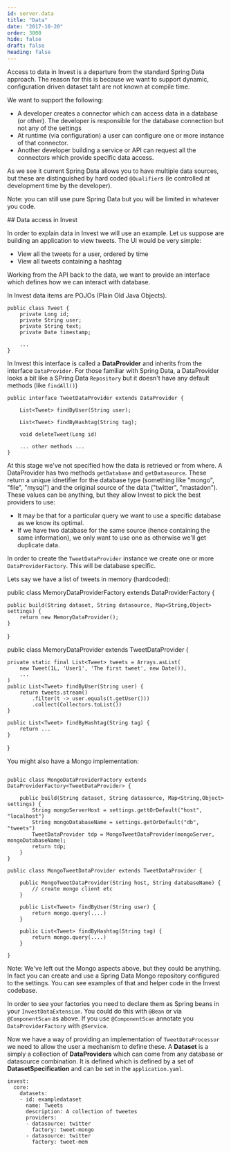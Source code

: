 ```yaml
---
id: server.data
title: "Data"
date: "2017-10-20"
order: 3000
hide: false
draft: false
heading: false
---
```


Access to data in Invest is a departure from the standard Spring Data approach. The reason for this is because we want to support dynamic, configuration driven dataset taht are not known at compile time. 

We want to support the following:

* A developer creates a connector which can access data in a database (or other). The developer is responsible for the database connection but not any of the settings
* At runtime (via configuration) a user can configure one or more instance of that connector.
* Another developer building a service or API can request all the connectors which provide specific data access.

As we see it current Spring Data allows you to have multiple data sources, but these are distinguished by hard coded `@Qualifier`s (ie controlled at development time by the developer).

Note: you can still use pure Spring Data but you will be limited in whatever you code.

## Data access in Invest

In order to explain data in Invest we will use an example. Let us suppose are building an application to view tweets. The UI would be very simple:

* View all the tweets for a user, ordered by time
* View all tweets containing a hashtag

Working from the API back to the data, we want to provide an interface which defines how we can interact with database.


In Invest data items are POJOs (Plain Old Java Objects).  

```
public class Tweet {
    private Long id;
    private String user;
    private String text;
    private Date timestamp;

    ...
}
```


In Invest this interface is called a **DataProvider** and inherits from the interface `DataProvider`.  For those familiar with Spring Data, a DataProvider looks a bit like a SPring Data `Repository` but it doesn't have any default methods (like `findAll()`)

```
public interface TweetDataProvider extends DataProvider {

    List<Tweet> findByUser(String user);

    List<Tweet> findByHashtag(String tag);

    void deleteTweet(Long id)

    ... other methods ...
} 
```

At this stage we've not specified how the data is retrieved or from where. A DataProvider has two methods `getDatabase` and `getDatasource`. These return a unique idnetifier for the database type (something like "mongo", "file", "mysql") and the original source of the data ("twitter", "mastadon"). These values can be anything, but they allow Invest to pick the best providers to use:

* It may be that for a particular query we want to use a specific database as we know its optimal.
* If we have two database for the same source (hence containing the same information), we only want to use one as otherwise we'll get duplicate data.

In order to create the `TweetDataProvider` instance we create one or more `DataProviderFactory`. This will be database specific.

Lets say we have a list of tweets in memory (hardcoded):

public class MemoryDataProviderFactory extends DataProviderFactory<TweetDataProvider> {

    public build(String dataset, String datasource, Map<String,Object> settings) {
        return new MemoryDataProvider();
    }
}

public class MemoryDataProvider extends TweetDataProvider {

    private static final List<Tweet> tweets = Arrays.asList(
        new Tweet(1L, 'User1', 'The first tweet', new Date()),
        ...
    )
    public List<Tweet> findByUser(String user) {
        return tweets.stream()
            .filter(t -> user.equals(t.getUser()))
            .collect(Collectors.toList())
    }

    public List<Tweet> findByHashtag(String tag) {
        return ...
    }

}


You might also have a Mongo implementation:

```

public class MongoDataProviderFactory extends DataProviderFactory<TweetDataProvider> {

    public build(String dataset, String datasource, Map<String,Object> settings) {
        String mongoServerHost = settings.gettOrDefault("host", "localhost")
        String mongoDatabaseName = settings.getOrDefault("db", "tweets")
        TweetDataProvider tdp = MongoTweetDataProvider(mongoServer, mongoDatabaseName);
        return tdp;
    }
}

public class MongoTweetDataProvider extends TweetDataProvider {

    public MongoTweetDataProvider(String host, String databaseName) {
        // create mongo client etc
    }

    public List<Tweet> findByUser(String user) {
        return mongo.query(....)
    }

    public List<Tweet> findByHashtag(String tag) {
        return mongo.query(....)
    }

}

```

Note: We've left out the Mongo aspects above, but they could be anything. In fact you can create and use a Spring Data Mongo repository configured to the settings. You can see examples of that and helper code in the Invest codebase.

In order to see your factories you need to declare them as Spring beans in your `InvestDataExtension`. You could do this with `@Bean` or via `@ComponentScan` as above. If you use `@ComponentScan` annotate you `DataProviderFactory` with `@Service`.

Now we have a way of providing an implementation of `TweetDataProcessor` we need to allow the user a mechanism to define these. A **Dataset** is a simply a collection of **DataProviders** which can come from any database or datasource combination. It is defined which is defined by a set of  **DatasetSpecification** and can be set in the `application.yaml`.

```
invest:
  core:
    datasets:
    - id: exampledataset
      name: Tweets
      description: A collection of tweetes 
      providers:
      - datasource: twitter
        factory: tweet-mongo
      - datasource: twitter
        factory: tweet-mem
````









